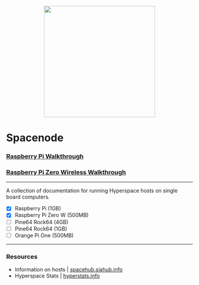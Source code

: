 <p align="center">
  <img src="https://i.imgur.com/u02fEDN.png" width="300" height="300" />
</p>

# Spacenode

### [Raspberry Pi Walkthrough](https://github.com/e-corp-sam-sepiol/spacenode/blob/master/docs/walkthrough-rpi3.md#raspberry-pi-3)  

### [Raspberry Pi Zero Wireless Walkthrough](https://github.com/e-corp-sam-sepiol/spacenode/blob/master/docs/walkthrough-rpi-zero.md#raspberry-pi-zero-wireless)

---------------------------------

A collection of documentation for running Hyperspace hosts on single board computers. 

* [x] Raspberry Pi (1GB)
* [x] Raspberry Pi Zero W (500MB)
* [ ] Pine64 Rock64 (4GB)
* [ ] Pine64 Rock64 (1GB)
* [ ] Orange Pi One (500MB)

---------------------------------

### Resources
* Information on hosts | [spacehub.siahub.info](https://spacehub.siahub.info/)
* Hyperspace Stats | [hyperstats.info](https://hyperstats.info/index)
